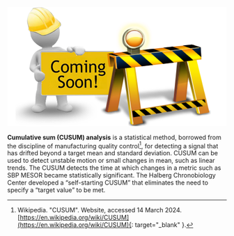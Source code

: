 ![Coming Soon](../images/coming-soon-construction.png)

**Cumulative sum (CUSUM) analysis** is a statistical method, borrowed from the discipline of manufacturing quality control[^cusum], for detecting a signal that has drifted beyond a target mean and standard deviation. CUSUM can be used to detect unstable motion or small changes in mean, such as linear trends.
The CUSUM detects the time at which changes in a metric such as SBP MESOR became statistically significant.  The Halberg Chronobiology Center developed a “self-starting CUSUM” that eliminates the need to specify a “target value” to be met.  

[^cusum]: Wikipedia. "CUSUM". Website, accessed 14 March 2024. [https://en.wikipedia.org/wiki/CUSUM](https://en.wikipedia.org/wiki/CUSUM){: target="_blank" }.
